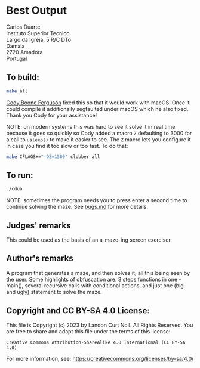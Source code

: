# Best Output

Carlos Duarte  
Instituto Superior Tecnico  
Largo da Igreja, 5 R/C DTo  
Damaia  
2720 Amadora   
Portugal  

## To build:

```sh
make all
```

[Cody Boone Ferguson](/winners.html#Cody_Boone_Ferguson) fixed this so that it
would work with macOS. Once it could compile it additionally segfaulted under
macOS which he also fixed. Thank you Cody for your assistance!

NOTE: on modern systems this was hard to see it solve it in real time because it
goes so quickly so Cody added a macro `Z` defaulting to 3000 for a call to
`usleep()` to make it easier to see. The `Z` macro lets you configure it in case
you find it too slow or too fast. To do that:

```sh
make CFLAGS+="-DZ=1500" clobber all
```

## To run:

```sh
./cdua
```


NOTE: sometimes the program needs you to press enter a second time to continue
solving the maze. See [bugs.md](/bugs.md) for more details.


## Judges' remarks

This could be used as the basis of an a-maze-ing screen exerciser.

## Author's remarks

A program that generates a maze, and then solves it, all this being
seen by the user.  Some highlights of obfuscation are: 3 steps
functions in one - main(), several recursive calls with conditional
actions, and just one (big and ugly) statement to solve the maze.

## Copyright and CC BY-SA 4.0 License:

This file is Copyright (c) 2023 by Landon Curt Noll.  All Rights Reserved.
You are free to share and adapt this file under the terms of this license:

    Creative Commons Attribution-ShareAlike 4.0 International (CC BY-SA 4.0)

For more information, see: https://creativecommons.org/licenses/by-sa/4.0/
